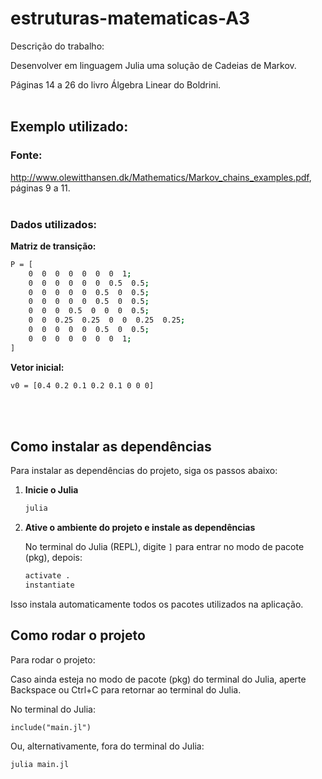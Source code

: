 # estruturas-matematicas-A3

Descrição do trabalho:

Desenvolver em linguagem Julia uma solução de Cadeias de Markov.

Páginas 14 a 26 do livro Álgebra Linear do Boldrini.
<br><br>

## Exemplo utilizado:

### Fonte:
http://www.olewitthansen.dk/Mathematics/Markov_chains_examples.pdf, páginas 9 a 11.
<br><br>

### Dados utilizados:

**Matriz de transição:**
```bash
P = [
    0  0  0  0  0  0  0  1;
    0  0  0  0  0  0  0.5  0.5;
    0  0  0  0  0  0.5  0  0.5;
    0  0  0  0  0  0.5  0  0.5;
    0  0  0  0.5  0  0  0  0.5;
    0  0  0.25  0.25  0  0  0.25  0.25;
    0  0  0  0  0  0.5  0  0.5;
    0  0  0  0  0  0  0  1;
]
```

**Vetor inicial:**
```bash
v0 = [0.4 0.2 0.1 0.2 0.1 0 0 0]
```  
<br><br>
## Como instalar as dependências
Para instalar as dependências do projeto, siga os passos abaixo:

1. **Inicie o Julia**

   ```bash
   julia
   ```

2. **Ative o ambiente do projeto e instale as dependências**

   No terminal do Julia (REPL), digite `]` para entrar no modo de pacote (pkg), depois:

   ```bash
   activate .
   instantiate
   ```

Isso instala automaticamente todos os pacotes utilizados na aplicação.

## Como rodar o projeto
Para rodar o projeto:

Caso ainda esteja no modo de pacote (pkg) do terminal do Julia, aperte Backspace ou Ctrl+C para retornar ao terminal do Julia.

No terminal do Julia:

```
include("main.jl")
```

Ou, alternativamente, fora do terminal do Julia:

```bash
julia main.jl
```
